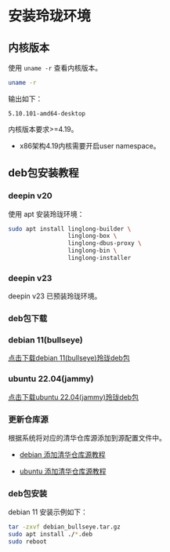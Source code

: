 # 安装玲珑环境

## 内核版本

使用 `uname -r` 查看内核版本。

```bash
uname -r
```

输出如下：

```text
5.10.101-amd64-desktop
```

内核版本要求>=4.19。

* x86架构4.19内核需要开启user namespace。

## deb包安装教程

### deepin v20

使用 apt 安装玲珑环境：

```bash
sudo apt install linglong-builder \
                 linglong-box \
                 linglong-dbus-proxy \
                 linglong-bin \
                 linglong-installer
```

### deepin v23

deepin v23 已预装玲珑环境。

### deb包下载

### debian 11(bullseye)

[点击下载debian 11(bullseye)玲珑deb包](https://github.com/linuxdeepin/linglong-hub/releases/download/1.3.3/debian_bullseye.tar.gz)

### ubuntu 22.04(jammy)

[点击下载ubuntu 22.04(jammy)玲珑deb包](https://github.com/linuxdeepin/linglong-hub/releases/download/1.3.3/ubuntu_jammy.tar.gz)

### 更新仓库源

根据系统将对应的清华仓库源添加到源配置文件中。

* [debian 添加清华仓库源教程](https://mirrors.tuna.tsinghua.edu.cn/help/debian/)

* [ubuntu 添加清华仓库源教程](https://mirrors.tuna.tsinghua.edu.cn/help/ubuntu/)

### deb包安装

debian 11 安装示例如下：

```bash
tar -zxvf debian_bullseye.tar.gz
sudo apt install ./*.deb
sudo reboot
```
